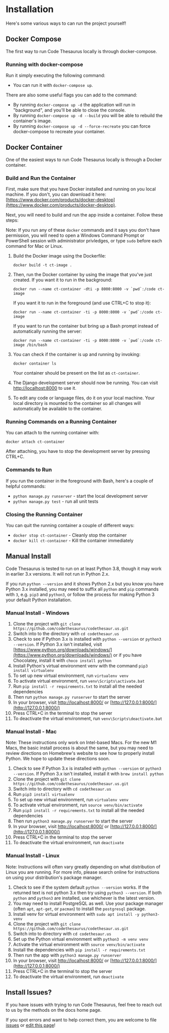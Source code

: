# Installation

Here's some various ways to can run the project yourself!

## Docker Compose

The first way to run Code Thesaurus locally is through docker-compose.

### Running with docker-compose

Run it simply executing the following command:
   - You can run it with ```docker-compose up```.

There are also some useful flags you can add to the command:

   - By running ```docker-compose up -d``` the application will run in "background", and you'll be able to close the console.
   - By running ```docker-compose up -d --build``` you will be able to rebuild the container's image.
   - By running ```docker-compose up -d --force-recreate``` you can force docker-compose to recreate your container.

## Docker Container

One of the easiest ways to run Code Thesaurus locally is through a Docker container. 

### Build and Run the Container

First, make sure that you have Docker installed and running on you local machine. If you don't, you can download it here: [https://www.docker.com/products/docker-desktop](https://www.docker.com/products/docker-desktop).

Next, you will need to build and run the app inside a container. Follow these steps:

Note: If you run any of these `docker` commands and it says you don't have permission, you will need to open a Windows 
Command Prompt or PowerShell session with administrator privledges, or type `sudo` before each command for Mac or Linux.

1. Build the Docker image using the Dockerfile: 
   
    `docker build -t ct-image .`

1. Then, run the Docker container by using the image that you've just created. If you want it to run in the background:
   
    ``docker run --name ct-container -dti -p 8000:8000 -v `pwd`:/code ct-image``

    If you want it to run in the foreground (and use CTRL+C to stop it):

    ``docker run --name ct-container -ti -p 8000:8000 -v `pwd`:/code ct-image``

    If you want to run the container but bring up a Bash prompt instead of automatically running the server:
 
    ``docker run --name ct-container -ti -p 8000:8000 -v `pwd`:/code ct-image /bin/bash``

1. You can check if the container is up and running by invoking: 
   
    `docker container ls`
   
    Your container should be present on the list as `ct-container`.
   
1. The Django development server should now be running. You can visit [http://localhost:8000](http://localhost:8000) to use it.

1. To edit any code or language files, do it on your local machine. Your local directory is mounted to the container so all changes will automatically be available to the container.

### Running Commands on a Running Container

You can attach to the running container with:

`docker attach ct-container`
    
After attaching, you have to stop the development server by pressing CTRL+C.

### Commands to Run

If you run the container in the foreground with Bash, here's a couple of helpful commands:

* `python manage.py runserver` - start the local development server
* `python manage.py test` - run all unit tests

### Closing the Running Container

You can quit the running container a couple of different ways:

* `docker stop ct-container` - Cleanly stop the container
* `docker kill ct-container` - Kill the container immediately


## Manual Install

Code Thesaurus is tested to run on at least Python 3.8, though it may work in earlier 3.x versions. It will not run in 
Python 2.x.

If you run `python --version` and it shows Python 2.x but you know you have Python 3.x installed, you may need to 
suffix all `python` and `pip` commands with `3`, e.g. `pip3` and `python3`, or follow the process for making Python
3 your default Python installation.

### Manual Install - Windows

1. Clone the project with `git clone https://github.com/codethesaurus/codethesaur.us.git`
1. Switch into to the directory with `cd codethesaur.us`
1. Check to see if Python 3.x is installed with `python --version` or `python3 --version`. If Python 3.x isn't 
   installed, visit [https://www.python.org/downloads/windows/](https://www.python.org/downloads/windows/) or if you 
   have Chocolatey, install it with `choco install python`
1. Install Python's virtual environment venv with the command `pip3 install virtualenv`
1. To set up new virtual environment, run `virtualenv venv`
1. To activate virtual environment, run `venv\Scripts\activate.bat`
1. Run `pip install -r requirements.txt` to install all the needed dependencies
1. Then run `python manage.py runserver` to start the server
1. In your browser, visit [http://localhost:8000/](http://localhost:8000/) or [http://127.0.0.1:8000/](http://127.0.0.1:8000/) 
1. Press CTRL+C in the terminal to stop the server
1. To deactivate the virtual environment, run `venv\Scripts\deactivate.bat`

### Manual Install - Mac

Note: These instructions only work on Intel-based Macs. For the new M1 Macs, the basic install process is about the 
same, but you may need to review directions on Homebrew's website to see how to properly install Python. We hope to 
update these directions soon.

1. Check to see if Python 3.x is installed with `python --version` or `python3 --version`. If Python 3.x isn't 
   installed, install it with `brew install python`
1. Clone the project with `git clone https://github.com/codethesaurus/codethesaur.us.git`
1. Switch into to directory with `cd codethesaur.us`
1. Run `pip3 install virtualenv`
1. To set up new virtual environment, run `virtualenv venv`
1. To activate virtual environment, run `source venv/bin/activate`
1. Run `pip3 install -r requirements.txt` to install all the needed dependencies
1. Then run `python3 manage.py runserver` to start the server
1. In your browser, visit [http://localhost:8000/](http://localhost:8000/) or [http://127.0.0.1:8000/](http://127.0.0.1:8000/)
1. Press CTRL+C in the terminal to stop the server
1. To deactivate the virtual environment, run `deactivate`

### Manual Install - Linux

Note: Instructions will often vary greatly depending on what distribution of Linux you are running. For more info, please 
search online for instructions on using your distribution's package manager.

1. Check to see if the system default `python --version` works. If the returned text is not python 3.x then try using 
   `python3 --version`. If both `python` and `python3` are installed, use whichever is the latest version.
1. You may need to install PostgreSQL as well. Use your package manager (often `apt`, `apt-get`, or `pacman`) to install 
   the `postgresql` package.
1. Install venv for virtual environment with `sudo apt install -y python3-venv`
1. Clone the project with `git clone https://github.com/codethesaurus/codethesaur.us.git`
1. Switch into to directory with `cd codethesaur.us`
1. Set up the Python virtual environment with `python3 -m venv venv`
1. Activate the virtual environment with `source venv/bin/activate`
1. Install the dependencies with `pip install -r requirements.txt`
1. Then run the app with `python3 manage.py runserver`
1. In your browser, visit [http://localhost:8000/](http://localhost:8000/) or [http://127.0.0.1:8000/](http://127.0.0.1:8000/)
1. Press CTRL+C in the terminal to stop the server
1. To deactivate the virtual environment, run `deactivate`

## Install Issues?

If you have issues with trying to run Code Thesaurus, feel free to reach out to us by the methods on the docs home page. 

If you spot errors and want to help correct them, you are welcome to file [issues](https://github.com/codethesaurus/docs/issues) 
or [edit this page](https://github.com/codethesaurus/docs/blob/main/docs/install.md)!

